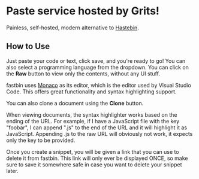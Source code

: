 #  Paste service hosted by Grits!

Painless, self-hosted, modern alternative to [Hastebin](https://hastebin.com/).

## How to Use

Just paste your code or text, click save, and you're ready to go! You can also
select a programming language from the dropdown. You can click on the **Raw**
button to view only the contents, without any UI stuff.

fastbin uses [Monaco](https://microsoft.github.io/monaco-editor/) as its editor,
which is the editor used by Visual Studio Code. This offers great functionality
and syntax highlighting support.

You can also clone a document using the **Clone** button.

When viewing documents, the syntax highlighter works based on the ending of the
URL. For example, if I have a JavaScript file with the key "foobar", I can
append ".js" to the end of the URL and it will highlight it as JavaScript.
Appending .js to the raw URL will obviously not work, it expects only the key to
be provided.

Once you create a snippet, you will be given a link that you can use to delete
it from fastbin. This link will only ever be displayed ONCE, so make sure to
save it somewhere safe in case you want to delete your snippet later.